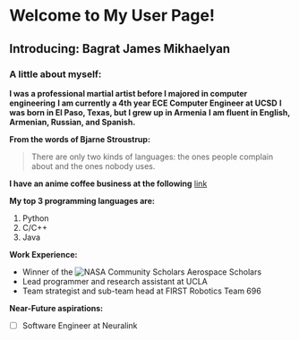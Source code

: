 # Welcome to My User Page!
## Introducing: Bagrat James Mikhaelyan
### A little about myself:
**I was a professional martial artist before I majored in computer engineering**
**I am currently a 4th year ECE Computer Engineer at UCSD**
**I was born in El Paso, Texas, but I grew up in Armenia**
**I am fluent in English, Armenian, Russian, and Spanish.**

**From the words of Bjarne Stroustrup:** 
> There are only two kinds of languages: the ones people complain about and the ones nobody uses.

**I have an anime coffee business at the following** [link](https://otakubru.com)

**My top 3 programming languages are:**
1. Python
2. C/C++
3. Java

**Work Experience:**
- Winner of the ![NASA Community Scholars Aerospace Scholars](/AirBorneJaws/CSE_110_Lab1/Dub.jpg)
- Lead programmer and research assistant at UCLA
- Team strategist and sub-team head at FIRST Robotics Team 696

**Near-Future aspirations:**
- [ ] Software Engineer at Neuralink 






